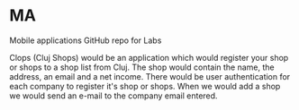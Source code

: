 # MA
Mobile applications GitHub repo for Labs

Clops (Cluj Shops) would be an application which would
register your shop or shops to a shop list from Cluj.
The shop would contain the name, the address,
an email and a net income.
There would be user authentication for each company
to register it's shop or shops. 
When we would add a shop we would send an e-mail to
the company email entered.